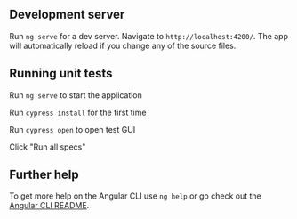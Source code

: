 ## Development server

Run `ng serve` for a dev server. Navigate to `http://localhost:4200/`. The app will automatically reload if you change any of the source files.

## Running unit tests

Run `ng serve` to start the application

Run `cypress install` for the first time

Run `cypress open` to open test GUI

Click "Run all specs"

## Further help

To get more help on the Angular CLI use `ng help` or go check out the [Angular CLI README](https://github.com/angular/angular-cli/blob/master/README.md).
